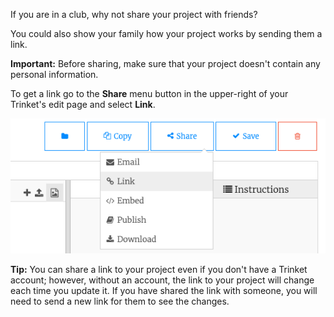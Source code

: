 If you are in a club, why not share your project with friends?

You could also show your family how your project works by sending them a link. 

**Important:** Before sharing, make sure that your project doesn't contain any personal information.

To get a link go to the **Share** menu button in the upper-right of your Trinket's edit page and select **Link**.

![The 'Share' menu button extended, with 'Link' highlighted.](images/share-button.png)

**Tip:** You can share a link to your project even if you don't have a Trinket account; however, without an account, the link to your project will change each time you update it. If you have shared the link with someone, you will need to send a new link for them to see the changes. 
